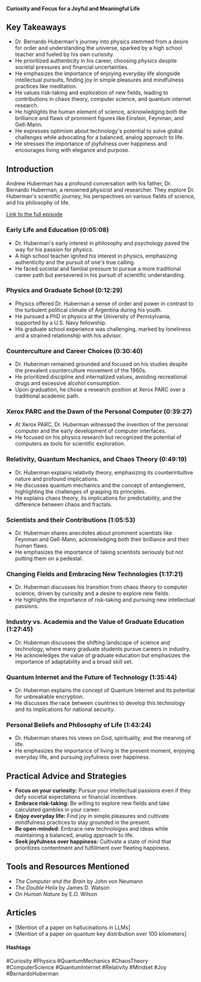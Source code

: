 #### Curiosity and Focus for a Joyful and Meaningful Life

## Key Takeaways
- Dr. Bernardo Huberman's journey into physics stemmed from a desire for order and understanding the universe, sparked by a high school teacher and fueled by his own curiosity.
- He prioritized authenticity in his career, choosing physics despite societal pressures and financial uncertainties.
- He emphasizes the importance of enjoying everyday life alongside intellectual pursuits, finding joy in simple pleasures and mindfulness practices like meditation.
- He values risk-taking and exploration of new fields, leading to contributions in chaos theory, computer science, and quantum internet research.
- He highlights the human element of science, acknowledging both the brilliance and flaws of prominent figures like Einstein, Feynman, and Gell-Mann.
- He expresses optimism about technology's potential to solve global challenges while advocating for a balanced, analog approach to life.
- He stresses the importance of joyfulness over happiness and encourages living with elegance and purpose.

## Introduction
Andrew Huberman has a profound conversation with his father, Dr. Bernardo Huberman, a renowned physicist and researcher. They explore Dr. Huberman's scientific journey, his perspectives on various fields of science, and his philosophy of life.

[Link to the full episode](https://www.youtube.com/watch?v=tR73Ny4Dt9s)

### Early Life and Education (0:05:08)
- Dr. Huberman's early interest in philosophy and psychology paved the way for his passion for physics.
- A high school teacher ignited his interest in physics, emphasizing authenticity and the pursuit of one's true calling.
- He faced societal and familial pressure to pursue a more traditional career path but persevered in his pursuit of scientific understanding.

### Physics and Graduate School (0:12:29)
- Physics offered Dr. Huberman a sense of order and power in contrast to the turbulent political climate of Argentina during his youth.
- He pursued a PhD in physics at the University of Pennsylvania, supported by a U.S. Navy fellowship.
- His graduate school experience was challenging, marked by loneliness and a strained relationship with his advisor.

### Counterculture and Career Choices (0:30:40)
- Dr. Huberman remained grounded and focused on his studies despite the prevalent counterculture movement of the 1960s.
- He prioritized discipline and internalized values, avoiding recreational drugs and excessive alcohol consumption.
- Upon graduation, he chose a research position at Xerox PARC over a traditional academic path.

### Xerox PARC and the Dawn of the Personal Computer (0:39:27)
- At Xerox PARC, Dr. Huberman witnessed the invention of the personal computer and the early development of computer interfaces.
- He focused on his physics research but recognized the potential of computers as tools for scientific exploration.

### Relativity, Quantum Mechanics, and Chaos Theory (0:49:19)
- Dr. Huberman explains relativity theory, emphasizing its counterintuitive nature and profound implications.
- He discusses quantum mechanics and the concept of entanglement, highlighting the challenges of grasping its principles.
- He explains chaos theory, its implications for predictability, and the difference between chaos and fractals.

### Scientists and their Contributions (1:05:53)
- Dr. Huberman shares anecdotes about prominent scientists like Feynman and Gell-Mann, acknowledging both their brilliance and their human flaws.
- He emphasizes the importance of taking scientists seriously but not putting them on a pedestal.

### Changing Fields and Embracing New Technologies (1:17:21)
- Dr. Huberman discusses his transition from chaos theory to computer science, driven by curiosity and a desire to explore new fields.
- He highlights the importance of risk-taking and pursuing new intellectual passions.

### Industry vs. Academia and the Value of Graduate Education (1:27:45)
- Dr. Huberman discusses the shifting landscape of science and technology, where many graduate students pursue careers in industry.
- He acknowledges the value of graduate education but emphasizes the importance of adaptability and a broad skill set.

### Quantum Internet and the Future of Technology (1:35:44)
- Dr. Huberman explains the concept of Quantum Internet and its potential for unbreakable encryption.
- He discusses the race between countries to develop this technology and its implications for national security.

### Personal Beliefs and Philosophy of Life (1:43:24)
- Dr. Huberman shares his views on God, spirituality, and the meaning of life.
- He emphasizes the importance of living in the present moment, enjoying everyday life, and pursuing joyfulness over happiness.

## Practical Advice and Strategies
- **Focus on your curiosity:** Pursue your intellectual passions even if they defy societal expectations or financial incentives.
- **Embrace risk-taking:** Be willing to explore new fields and take calculated gambles in your career.
- **Enjoy everyday life:** Find joy in simple pleasures and cultivate mindfulness practices to stay grounded in the present.
- **Be open-minded:**  Embrace new technologies and ideas while maintaining a balanced, analog approach to life.
- **Seek joyfulness over happiness:** Cultivate a state of mind that prioritizes contentment and fulfillment over fleeting happiness.

## Tools and Resources Mentioned
- *The Computer and the Brain* by John von Neumann
- *The Double Helix* by James D. Watson
- *On Human Nature* by E.O. Wilson

## Articles
- [Mention of a paper on hallucinations in LLMs]
- [Mention of a paper on quantum key distribution over 100 kilometers]


#### Hashtags  
#Curiosity #Physics #QuantumMechanics #ChaosTheory #ComputerScience #QuantumInternet #Relativity #Mindset #Joy #BernardoHuberman
